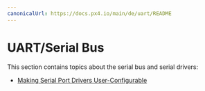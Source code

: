 ```yaml
---
canonicalUrl: https://docs.px4.io/main/de/uart/README
---
```


# UART/Serial Bus

This section contains topics about the serial bus and serial drivers:

* [Making Serial Port Drivers User-Configurable](../uart/user_configurable_serial_driver.md)

